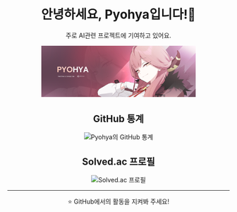 <div align="center">

# 안녕하세요, Pyohya입니다!👋

<p>주로 AI관련 프로젝트에 기여하고 있어요.</p>
<img src="Twitter Header.png" width="350" alt="프로필 비디오">

## GitHub 통계

<img src="https://github-readme-stats.vercel.app/api?username=Pyohya&show_icons=true&theme=tokyonight" alt="Pyohya의 GitHub 통계" />

## Solved.ac 프로필

<img src="http://mazassumnida.wtf/api/v2/generate_badge?boj=pyohya" alt="Solved.ac 프로필" />

---

⭐️ GitHub에서의 활동을 지켜봐 주세요!

</div>
